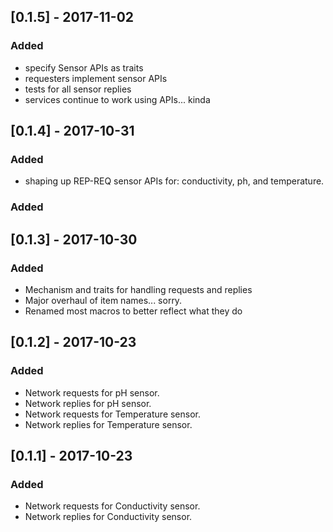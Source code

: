 ## [0.1.5] - 2017-11-02
### Added
- specify Sensor APIs as traits
- requesters implement sensor APIs
- tests for all sensor replies
- services continue to work using APIs... kinda
## [0.1.4] - 2017-10-31
### Added
- shaping up REP-REQ sensor APIs for: conductivity, ph, and temperature.
### Added
## [0.1.3] - 2017-10-30
### Added
- Mechanism and traits for handling requests and replies
- Major overhaul of item names... sorry.
- Renamed most macros to better reflect what they do
## [0.1.2] - 2017-10-23
### Added
- Network requests for pH sensor.
- Network replies for pH sensor.
- Network requests for Temperature sensor.
- Network replies for Temperature sensor.
## [0.1.1] - 2017-10-23
### Added
- Network requests for Conductivity sensor.
- Network replies for Conductivity sensor.
